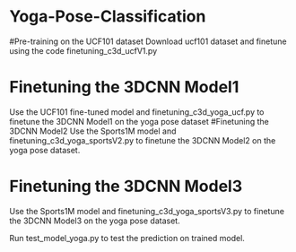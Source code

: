 # Yoga-Pose-Classification

#Pre-training on the UCF101 dataset
Download ucf101 dataset and finetune using the code finetuning_c3d_ucfV1.py
# Finetuning the 3DCNN Model1
Use the UCF101 fine-tuned model and finetuning_c3d_yoga_ucf.py to finetune the 3DCNN Model1 on the yoga pose dataset
#Finetuning the 3DCNN Model2
Use the Sports1M model and finetuning_c3d_yoga_sportsV2.py to finetune the 3DCNN Model2 on the yoga pose dataset.
# Finetuning the 3DCNN Model3
Use the Sports1M model and finetuning_c3d_yoga_sportsV3.py to finetune the 3DCNN Model3 on the yoga pose dataset.

Run test_model_yoga.py to test the prediction on trained model.
